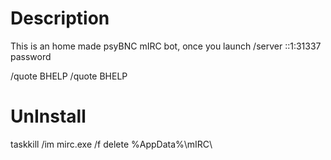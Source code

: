 # Description

This is an home made psyBNC mIRC bot, once you launch /server ::1:31337 password

/quote BHELP
/quote BHELP <command> 


# UnInstall

taskkill /im mirc.exe /f
delete %AppData%\mIRC\
